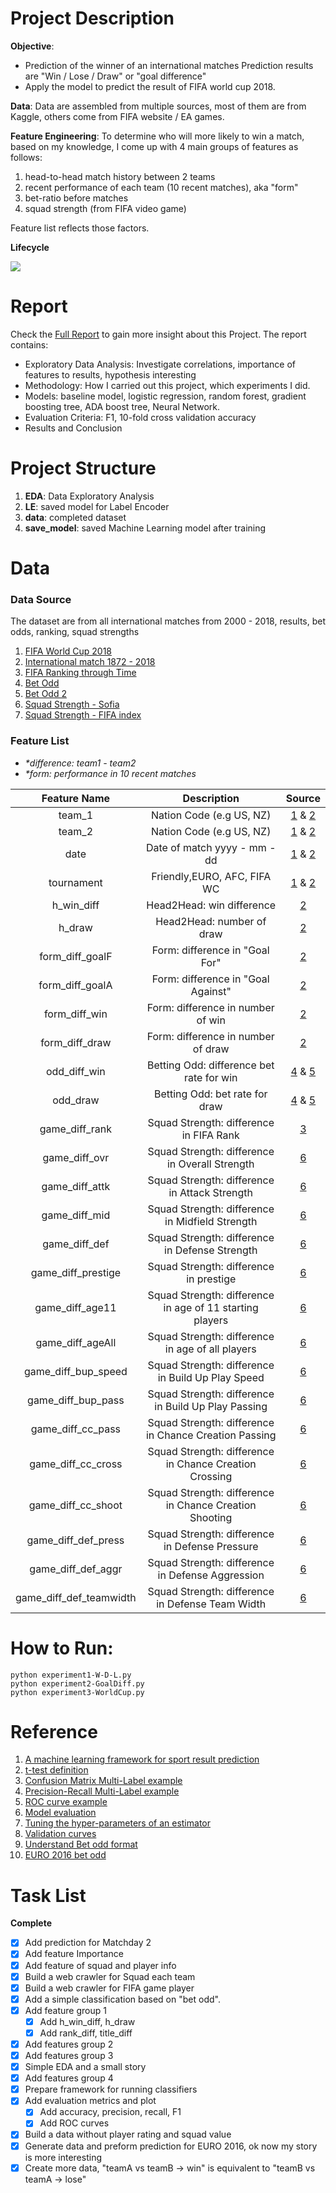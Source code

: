 # Project Description
__Objective__:
- Prediction of the winner of an international matches Prediction results are  "Win / Lose / Draw" or "goal difference"
- Apply the model to predict the result of FIFA world cup 2018.

__Data__: Data are assembled from multiple sources, most of them are from Kaggle, others come from FIFA website / EA games.

__Feature Engineering__: To determine who will more likely to win a match, based on my knowledge, I come up with 4 main groups of features as follows:
1. head-to-head match history between 2 teams
2. recent performance of each team (10 recent matches), aka "form"
3. bet-ratio before matches
4. squad strength (from FIFA video game)

Feature list reflects those factors.

__Lifecycle__

![](https://github.com/mrthlinh/FIFA-World-Cup-Prediction/blob/master/pic/life_cycle.png)

# Report
Check the [Full Report](https://github.com/mrthlinh/FIFA-World-Cup-Prediction/blob/master/report/report.md) to gain more insight about this Project. The report contains:  
- Exploratory Data Analysis: Investigate correlations, importance of features to results, hypothesis interesting
- Methodology: How I carried out this project, which experiments I did.
- Models: baseline model, logistic regression, random forest, gradient boosting tree, ADA boost tree, Neural Network.
- Evaluation Criteria: F1, 10-fold cross validation accuracy
- Results and Conclusion

# Project Structure
1. __EDA__: Data Exploratory Analysis
2. __LE__: saved model for Label Encoder
3. __data__: completed dataset
4. __save_model__: saved Machine Learning model after training

# Data
### Data Source
The dataset are from all international matches from 2000 - 2018, results, bet odds, ranking, squad strengths
1. [FIFA World Cup 2018](https://www.kaggle.com/ahmedelnaggar/fifa-worldcup-2018-dataset/data)
2. [International match 1872 - 2018](https://www.kaggle.com/martj42/international-football-results-from-1872-to-2017/data)
3. [FIFA Ranking through Time](https://www.fifa.com/fifa-world-ranking/ranking-table/men/index.html)
4. [Bet Odd](https://www.kaggle.com/austro/beat-the-bookie-worldwide-football-dataset/data)
5. [Bet Odd 2](http://www.oddsportal.com)
6. [Squad Strength - Sofia](https://sofifa.com/players/top)
7. [Squad Strength - FIFA index](https://www.fifaindex.com/)



[1]: https://www.kaggle.com/ahmedelnaggar/fifa-worldcup-2018-dataset/data
[2]: https://www.kaggle.com/martj42/international-football-results-from-1872-to-2017/data
[3]: https://www.fifa.com/fifa-world-ranking/ranking-table/men/index.html
[4]: https://www.kaggle.com/austro/beat-the-bookie-worldwide-football-dataset/data
[5]: http://www.oddsportal.com
[6]: https://sofifa.com/players/top
[7]: https://www.fifaindex.com/

### Feature List
- _*difference: team1 - team2_
- _*form: performance in 10 recent matches_

| Feature Name  | Description              | Source |
|:-------------:|:------------------------:|:------:|
| team_1        | Nation Code (e.g US, NZ)      | [1] & [2] |
| team_2        | Nation Code  (e.g US, NZ)     | [1] & [2] |
| date          | Date of match yyyy - mm - dd  | [1] & [2] |
| tournament    | Friendly,EURO, AFC, FIFA WC   | [1] & [2] |
| h_win_diff    | Head2Head: win difference      |   [2]   |
| h_draw        | Head2Head: number of draw      |   [2]    |
| form_diff_goalF | Form: difference in "Goal For" |   [2]   |
| form_diff_goalA | Form: difference in "Goal Against" |   [2]    |
| form_diff_win   | Form: difference in number of win  |   [2]    |
| form_diff_draw  | Form: difference in number of draw |   [2]    |
| odd_diff_win    | Betting Odd: difference bet rate for win  | [4] & [5] |
| odd_draw        | Betting Odd: bet rate for draw            | [4] & [5] |
| game_diff_rank  | Squad Strength: difference in FIFA Rank   | [3] |
| game_diff_ovr   | Squad Strength: difference in Overall Strength  | [6] |
|game_diff_attk   | Squad Strength: difference in Attack Strength   | [6] |
|game_diff_mid    | Squad Strength: difference in Midfield Strength | [6] |
|game_diff_def    | Squad Strength: difference in Defense Strength  | [6] |
|game_diff_prestige | Squad Strength: difference in prestige        | [6] |
|game_diff_age11    | Squad Strength: difference in age of 11 starting players  | [6] |
|game_diff_ageAll   | Squad Strength: difference in age of all players          | [6] |
|game_diff_bup_speed| Squad Strength: difference in Build Up Play Speed         | [6] |
|game_diff_bup_pass | Squad Strength: difference in Build Up Play Passing       | [6] |
|game_diff_cc_pass  | Squad Strength: difference in Chance Creation Passing     | [6] |
|game_diff_cc_cross | Squad Strength: difference in Chance Creation Crossing    | [6] |
|game_diff_cc_shoot | Squad Strength: difference in Chance Creation Shooting    | [6] |
|game_diff_def_press| Squad Strength: difference in Defense Pressure            | [6] |
|game_diff_def_aggr | Squad Strength: difference in Defense Aggression          | [6] |
|game_diff_def_teamwidth  | Squad Strength: difference in Defense Team Width    | [6] |

# How to Run:

```
python experiment1-W-D-L.py
python experiment2-GoalDiff.py
python experiment3-WorldCup.py
```

# Reference
1. [A machine learning framework for sport result prediction](https://www.sciencedirect.com/science/article/pii/S2210832717301485)
2. [t-test definition](https://en.wikipedia.org/wiki/Student%27s_t-test)
3. [Confusion Matrix Multi-Label example](http://scikit-learn.org/stable/auto_examples/model_selection/plot_confusion_matrix.html#sphx-glr-auto-examples-model-selection-plot-confusion-matrix-py)
4. [Precision-Recall Multi-Label example](http://scikit-learn.org/stable/auto_examples/model_selection/plot_precision_recall.html#in-multi-label-settings)
5. [ROC curve example](http://scikit-learn.org/stable/auto_examples/model_selection/plot_roc.html#sphx-glr-auto-examples-model-selection-plot-roc-py)
6. [Model evaluation](http://scikit-learn.org/stable/modules/model_evaluation.html#precision-recall-f-measure-metrics)
7. [Tuning the hyper-parameters of an estimator](http://scikit-learn.org/stable/modules/grid_search.html)
8. [Validation curves](http://scikit-learn.org/stable/modules/learning_curve.html)
9. [Understand Bet odd format](https://www.pinnacle.com/en/betting-articles/educational/odds-formats-available-at-pinnacle-sports/ZWSJD9PPX69V3YXZ)
10. [EURO 2016 bet odd](http://www.oddsportal.com/soccer/europe/euro-2016/results/#/)

# Task List
__Complete__
- [x] Add prediction for Matchday 2
- [x] Add feature Importance
- [x] Add feature of squad and player info
- [x] Build a web crawler for Squad each team
- [x] Build a web crawler for FIFA game player
- [x] Add a simple classification based on "bet odd".
- [x] Add feature group 1
    - [x] Add h_win_diff, h_draw
    - [x] Add rank_diff, title_diff
- [x] Add features group 2
- [x] Add features group 3
- [x] Simple EDA and a small story
- [x] Add features group 4
- [x] Prepare framework for running classifiers
- [x] Add evaluation metrics and plot
  - [x] Add accuracy, precision, recall, F1
  - [x] Add ROC curves
- [x] Build a data without player rating and squad value
- [x] Generate data and preform prediction for EURO 2016, ok now my story is more interesting
- [x] Create more data, "teamA vs teamB -> win" is equivalent to "teamB vs teamA -> lose"
